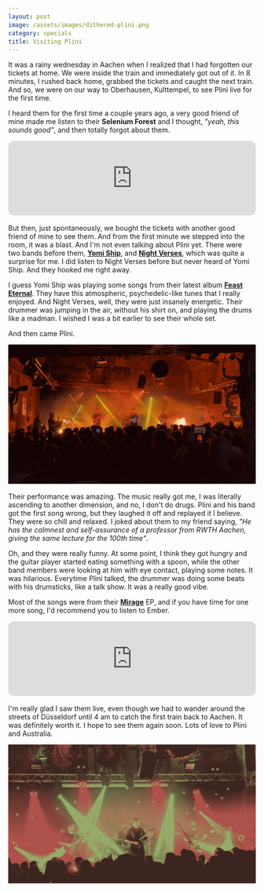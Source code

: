 ```yaml
---
layout: post
image: /assets/images/dithered-plini.png
category: specials
title: Visiting Plini
---
```


It was a rainy wednesday in Aachen when I realized that I had forgotten our tickets at home. We were inside the train and immediately got out of it. In 8 minutes, I rushed back home, grabbed the tickets and caught the next train. And so, we were on our way to Oberhausen, Kulttempel, to see Plini live for the first time.

I heard them for the first time a couple years ago, a very good friend of mine made me listen to their **Selenium Forest** and I thought, *"yeah, this sounds good"*, and then totally forgot about them.

<iframe style="border-radius:12px" src="https://open.spotify.com/embed/track/2nJw7Vz6VTGuxrtYWGChbZ?utm_source=generator" width="100%" height="152" frameBorder="0" allowfullscreen="" allow="autoplay; clipboard-write; encrypted-media; fullscreen; picture-in-picture" loading="lazy"></iframe>

But then, just spontaneously, we bought the tickets with another good friend of mine to see them. And from the first minute we stepped into the room, it was a blast. And I'm not even talking about Plini yet. There were two bands before them, **[Yomi Ship](https://open.spotify.com/artist/15tGSRQIcaaUae1tuZsuL5?si=EUWC2tbNQCG1DtRv_apJBQ)**, and **[Night Verses](https://open.spotify.com/artist/55GUoQ2E2hze3842bFs4bb?si=Nq-zqVlcTOOHxHPZHmD0Gw)**, which was quite a surprise for me. I did listen to Night Verses before but never heard of Yomi Ship. And they hooked me right away.

I guess Yomi Ship was playing some songs from their latest album **[Feast Eternal](https://open.spotify.com/album/0TPqXqIVlBUq2QP74atpj7?si=Ccl5TkcgQaGQAYDRRcD74Q)**. They have this atmospheric, psychedelic-like tunes that I really enjoyed. And Night Verses, well, they were just insanely energetic. Their drummer was jumping in the air, without his shirt on, and playing the drums like a madman. I wished I was a bit earlier to see their whole set.

And then came Plini.

![Plini](/assets/images/dithered-PXL_20240814_191657889.png)

Their performance was amazing. The music really got me, I was literally ascending to another dimension, and no, I don't do drugs. Plini and his band got the first song wrong, but they laughed it off and replayed it I believe. They were so chill and relaxed. I joked about them to my friend saying, *"He has the calmnest and self-assurance of a professor from RWTH Aachen, giving the same lecture for the 100th time"*.

Oh, and they were really funny. At some point, I think they got hungry and the guitar player started eating something with a spoon, while the other band members were looking at him with eye contact, playing some notes. It was hilarious. Everytime Plini talked, the drummer was doing some beats with his drumsticks, like a talk show. It was a really good vibe.

Most of the songs were from their **[Mirage](https://open.spotify.com/album/5ZelHaf1LMhBIPlN26mVFJ?si=ICQKjJuJTa6SLKvFH9O6yw)** EP, and if you have time for one more song, I'd recommend you to listen to Ember.

<iframe style="border-radius:12px" src="https://open.spotify.com/embed/track/459Ac0uLOHhE6liaYrgkSK?utm_source=generator&theme=0" width="100%" height="152" frameBorder="0" allowfullscreen="" allow="autoplay; clipboard-write; encrypted-media; fullscreen; picture-in-picture" loading="lazy"></iframe>

I'm really glad I saw them live, even though we had to wander around the streets of Düsseldorf until 4 am to catch the first train back to Aachen. It was definitely worth it. I hope to see them again soon. Lots of love to Plini and Australia.

![Plini](/assets/images/dithered-PXL_20240814_192645542.png)